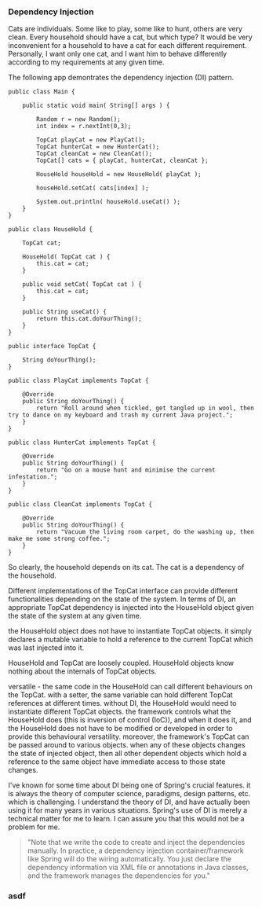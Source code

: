 ### Dependency Injection

Cats are individuals. Some like to play, some like to hunt, others are very clean. Every household should have a cat, but which type? It would be very inconvenient for a household to have a cat for each different requirement. Personally, I want only one cat, and I want him to behave differently according to my requirements at any given time.

The following app demontrates the dependency injection (DI) pattern.

```
public class Main {

    public static void main( String[] args ) {

        Random r = new Random();
        int index = r.nextInt(0,3);

        TopCat playCat = new PlayCat();
        TopCat hunterCat = new HunterCat();
        TopCat cleanCat = new CleanCat();
        TopCat[] cats = { playCat, hunterCat, cleanCat };

        HouseHold houseHold = new HouseHold( playCat );

        houseHold.setCat( cats[index] );

        System.out.println( houseHold.useCat() );
    }
}

public class HouseHold {

    TopCat cat;

    HouseHold( TopCat cat ) {
        this.cat = cat;
    }

    public void setCat( TopCat cat ) {
        this.cat = cat;
    }

    public String useCat() {
        return this.cat.doYourThing();
    }
}

public interface TopCat {

    String doYourThing();
}

public class PlayCat implements TopCat {

    @Override
    public String doYourThing() {
        return "Roll around when tickled, get tangled up in wool, then try to dance on my keyboard and trash my current Java project.";
    }
}

public class HunterCat implements TopCat {

    @Override
    public String doYourThing() {
        return "Go on a mouse hunt and minimise the current infestation.";
    }
}

public class CleanCat implements TopCat {

    @Override
    public String doYourThing() {
        return "Vacuum the living room carpet, do the washing up, then make me some strong coffee.";
    }
}

```

So clearly, the household depends on its cat. The cat is a dependency of the household.

Different implementations of the TopCat interface can provide different functionalities depending on the state of the system. In terms of DI, an appropriate TopCat dependency is injected into the HouseHold object given the state of the system at any given time.

the HouseHold object does not have to instantiate TopCat objects. it simply declares a mutable variable to hold a reference to the current TopCat which was last injected into it.

HouseHold and TopCat are loosely coupled. HouseHold objects know nothing about the internals of TopCat objects.

versatile - the same code in the HouseHold can call different behaviours on the TopCat. with a setter, the same variable can hold different TopCat references at different times. without DI, the HouseHold would need to instantiate different TopCat objects. the framework controls what the HouseHold does (this is inversion of control (IoC)), and when it does it, and the HouseHold does not have to be modified or developed in order to provide this behavioural versatility. moreover, the framework's TopCat can be passed around to various objects. when any of these objects changes the state of injected object, then all other dependent objects which hold a reference to the same object have immediate access to those state changes.

I've known for some time about DI being one of Spring's crucial features. it is always the theory of computer science, paradigms, design patterns, etc. which is challenging. I understand the theory of DI, and have actually been using it for many years in various situations. Spring's use of DI is merely a technical matter for me to learn. I can assure you that this would not be a problem for me.

> "Note that we write the code to create and inject the dependencies manually. In practice, a dependency injection container/framework like Spring will do the wiring automatically. You just declare the dependency information via XML file or annotations in Java classes, and the framework manages the dependencies for you."


























### asdf